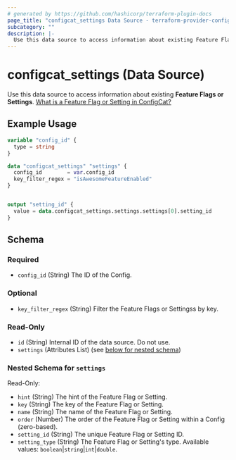 ```yaml
---
# generated by https://github.com/hashicorp/terraform-plugin-docs
page_title: "configcat_settings Data Source - terraform-provider-configcat"
subcategory: ""
description: |-
  Use this data source to access information about existing Feature Flags or Settings. What is a Feature Flag or Setting in ConfigCat? https://configcat.com/docs/main-concepts
---
```


# configcat_settings (Data Source)

Use this data source to access information about existing **Feature Flags or Settings**. [What is a Feature Flag or Setting in ConfigCat?](https://configcat.com/docs/main-concepts)

## Example Usage

```terraform
variable "config_id" {
  type = string
}

data "configcat_settings" "settings" {
  config_id        = var.config_id
  key_filter_regex = "isAwesomeFeatureEnabled"
}


output "setting_id" {
  value = data.configcat_settings.settings.settings[0].setting_id
}
```

<!-- schema generated by tfplugindocs -->
## Schema

### Required

- `config_id` (String) The ID of the Config.

### Optional

- `key_filter_regex` (String) Filter the Feature Flags or Settingss by key.

### Read-Only

- `id` (String) Internal ID of the data source. Do not use.
- `settings` (Attributes List) (see [below for nested schema](#nestedatt--settings))

<a id="nestedatt--settings"></a>
### Nested Schema for `settings`

Read-Only:

- `hint` (String) The hint of the Feature Flag or Setting.
- `key` (String) The key of the Feature Flag or Setting.
- `name` (String) The name of the Feature Flag or Setting.
- `order` (Number) The order of the Feature Flag or Setting within a Config (zero-based).
- `setting_id` (String) The unique Feature Flag or Setting ID.
- `setting_type` (String) The Feature Flag or Setting's type. Available values: `boolean`|`string`|`int`|`double`.
